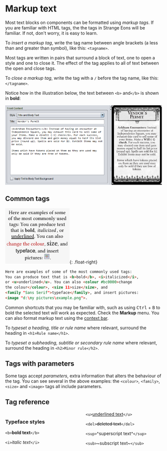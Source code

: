 # Markup text

Most text blocks on components can be formatted using *markup tags*. If you are familiar with HTML tags, the the tags in Strange Eons will be familiar. If not, don't worry, it is easy to learn.

To *insert a markup tag*, write the tag name between angle brackets (a less than and greater than symbol), like this: `<tagname>`.

Most tags are written in pairs that surround a block of text, one to open a style and one to close it. The effect of the tag applies to all of text between the open and close tags.

To *close a markup tag*, write the tag with a `/` before the tag name, like this: `</tagname>`.

Notice how in the illustration below, the text between `<b>` and`</b>` is shown in **bold**:

![an example of markup text](images/markup.png)

## Common tags

![how the example markup looks when rendered](images/common-markup.png){: .float-right}

```html
Here are examples of some of the most commonly used tags:
You can produce text that is <b>bold</b>, <i>italicized</i>,
or <u>underlined</u>. You can also <colour #bc0000>change
the colour</colour>, <size 11>size</size>, and
<family "Sans Serif">typeface</family>, and insert pictures:
<image "d:\my pictures\example.png">.
```

Common shortcuts that you may be familiar with, such as using <kbd>Ctrl</kbd> + <kbd>B</kbd> to bold the selected text will work as expected. Check the **Markup** menu. You can also format markup text using the [context bar](um-context-bar.md).

To *typeset a heading, title or rule name* where relevant, surround the heading in `<h1>Rule name</h1>`.

To *typeset a subheading, subtitle or secondary rule name* where relevant, surround the heading in `<h2>Minor rule</h2>`.

## Tags with parameters

Some tags accept *parameters*, extra information that alters the behaviour of the tag. You can see several in the above examples: the `<colour>`, `<family>`, `<size>` and `<image>` tags all include parameters.

## Tag reference

<div style="columns:2">

### Typeface styles

`<b>`**bold text**`</b>` 

`<i>`*italic text*`</i>`

`<u>`<u>underlined text</u>`</u>`

`<del>`~~deleted text~~`</del>`

`<sup>`^superscript text^`</sup>`

`<sub>`~subscript text~`</sub>`





</div>
